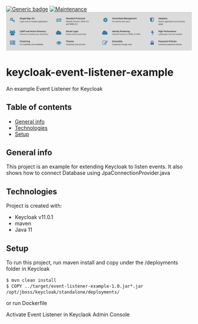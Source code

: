 [![Generic badge](https://img.shields.io/badge/STATUS-Ready-<COLOR>.svg)](https://shields.io/)
[![Maintenance](https://img.shields.io/badge/Maintained%3F-yes-green.svg)](https://github.com/okancetin/keycloak-event-listener-example/commits/main)
![system schema](resource/keycloak.png)

# keycloak-event-listener-example
An example Event Listener for Keycloak

## Table of contents
* [General info](#general-info)
* [Technologies](#technologies)
* [Setup](#setup)

## General info
This project is an example for extending Keycloak to listen events. It also shows how to connect Database using JpaConnectionProvider.java

## Technologies
Project is created with:
* Keycloak v11.0.1
* maven
* Java 11

## Setup
To run this project, run maven install and copy under the /deployments folder in Keycloak

```
$ mvn clean install
$ COPY ../target/event-listener-example-1.0.jar*.jar /opt/jboss/keycloak/standalone/deployments/
```

or run Dockerfile

Activate Event Listener in Keyclaok Admin Console
